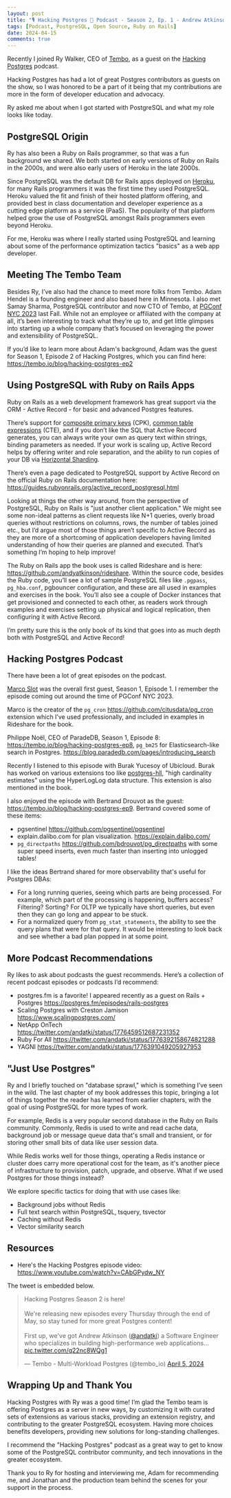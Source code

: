 ```yaml
---
layout: post
title: "🎙️ Hacking Postgres 🐘 Podcast - Season 2, Ep. 1 - Andrew Atkinson"
tags: [Podcast, PostgreSQL, Open Source, Ruby on Rails]
date: 2024-04-15
comments: true
---
```


Recently I joined Ry Walker, CEO of [Tembo](https://tembo.io), as a guest on the [Hacking Postgres](https://www.youtube.com/playlist?list=PL11N188AYb_Z04oQJgllNEY5m7gCcY8tH) podcast.

Hacking Postgres has had a lot of great Postgres contributors as guests on the show, so I was honored to be a part of it being that my contributions are more in the form of developer education and advocacy.

Ry asked me about when I got started with PostgreSQL and what my role looks like today.

## PostgreSQL Origin

Ry has also been a Ruby on Rails programmer, so that was a fun background we shared. We both started on early versions of Ruby on Rails in the 2000s, and were also early users of Heroku in the late 2000s.

Since PostgreSQL was the default DB for Rails apps deployed on [Heroku](https://heroku.com), for many Rails programmers it was the first time they used PostgreSQL. Heroku valued the fit and finish of their hosted platform offering, and provided best in class documentation and developer experience as a cutting edge platform as a service (PaaS). The popularity of that platform helped grow the use of PostgreSQL amongst Rails programmers even beyond Heroku. 

For me, Heroku was where I really started using PostgreSQL and learning about some of the performance optimization tactics "basics" as a web app developer.

## Meeting The Tembo Team

Besides Ry, I’ve also had the chance to meet more folks from Tembo. Adam Hendel is a founding engineer and also based here in Minnesota. I also met Samay Sharma, PostgreSQL contributor and now CTO of Tembo, at [PGConf NYC 2023](/blog/2023/10/10/pgconf-nyc-2023) last Fall. While not an employee or affiliated with the company at all, it’s been interesting to track what they’re up to, and get little glimpses into starting up a whole company that’s focused on leveraging the power and extensibility of PostgreSQL.

If you’d like to learn more about Adam's background, Adam was the guest for Season 1, Episode 2 of Hacking Postgres, which you can find here: <https://tembo.io/blog/hacking-postgres-ep2>

## Using PostgreSQL with Ruby on Rails Apps

Ruby on Rails as a web development framework has great support via the ORM - Active Record - for basic and advanced Postgres features.

There’s support for [composite primary keys](https://guides.rubyonrails.org/active_record_composite_primary_keys.html) (CPK), [common table expressions](https://apidock.com/rails/ActiveRecord/QueryMethods/with) (CTE), and if you don’t like the SQL that Active Record generates, you can always write your own as query text within strings, binding parameters as needed. If your work is scaling up, Active Record helps by offering writer and role separation, and the ability to run copies of your DB via [Horizontal Sharding](https://guides.rubyonrails.org/v7.0/active_record_multiple_databases.html#horizontal-sharding).

There’s even a page dedicated to PostgreSQL support by Active Record on the official Ruby on Rails documentation here: <https://guides.rubyonrails.org/active_record_postgresql.html>

Looking at things the other way around, from the perspective of PostgreSQL, Ruby on Rails is "just another client application." We might see some non-ideal patterns as client requests like N+1 queries, overly broad queries without restrictions on columns, rows, the number of tables joined etc., but I’d argue most of those things aren’t specific to Active Record as they are more of a shortcoming of application developers having limited understanding of how their queries are planned and executed.  That’s something I’m hoping to help improve!

The Ruby on Rails app the book uses is called Rideshare and is here: <https://github.com/andyatkinson/rideshare>. Within the source code, besides the Ruby code, you’ll see a lot of sample PostgreSQL files like `.pgpass`, `pg_hba.conf`, pgbouncer configuration, and these are all used in examples and exercises in the book. You’ll also see a couple of Docker instances that get provisioned and connected to each other, as readers work through examples and exercises setting up physical and logical replication, then configuring it with Active Record.

I’m pretty sure this is the only book of its kind that goes into as much depth both with PostgreSQL and Active Record!

## Hacking Postgres Podcast

There have been a lot of great episodes on the podcast.

[Marco Slot](https://tembo.io/blog/hacking-postgres-ep1) was the overall first guest, Season 1, Episode 1. I remember the episode coming out around the time of PGConf NYC 2023.

Marco is the creator of the `pg_cron` <https://github.com/citusdata/pg_cron> extension which I’ve used professionally, and included in examples in Rideshare for the book.

Philippe Noël, CEO of ParadeDB, Season 1, Episode 8: <https://tembo.io/blog/hacking-postgres-ep8>, `pg_bm25` for Elasticsearch-like search in Postgres. <https://blog.paradedb.com/pages/introducing_search>

Recently I listened to this episode with Burak Yucesoy of Ubicloud. Burak has worked on various extensions too like [postgres-hll](https://github.com/citusdata/postgresql-hll), "high cardinality estimates" using the HyperLogLog data structure. This extension is also mentioned in the book.

I also enjoyed the episode with Bertrand Drouvot as the guest: <https://tembo.io/blog/hacking-postgres-ep9>. Bertrand covered some of these items:

- pgsentinel <https://github.com/pgsentinel/pgsentinel>
- explain.dalibo.com for plan visualization. <https://explain.dalibo.com/>
- `pg_directpaths` <https://github.com/bdrouvot/pg_directpaths> with some super speed inserts, even much faster than inserting into unlogged tables!

I like the ideas Bertrand shared for more observability that's useful for Postgres DBAs:

- For a long running queries, seeing which parts are being processed. For example, which part of the processing is happening, buffers access? Filtering? Sorting? For OLTP we typically have short queries, but even then they can go long and appear to be stuck.
- For a normalized query from `pg_stat_statements`, the ability to see the query plans that were for that query. It would be interesting to look back and see whether a bad plan popped in at some point.

## More Podcast Recommendations

Ry likes to ask about podcasts the guest recommends. Here’s a collection of recent podcast episodes or podcasts I’d recommend:

- postgres.fm is a favorite! I appeared recently as a guest on Rails + Postgres <https://postgres.fm/episodes/rails-postgres>
- Scaling Postgres with Creston Jamison <https://www.scalingpostgres.com/>
- NetApp OnTech <https://twitter.com/andatki/status/1776459512687231352>
- Ruby For All <https://twitter.com/andatki/status/1776392158674821288>
- YAGNI <https://twitter.com/andatki/status/1776391049205927953>

## "Just Use Postgres"

Ry and I briefly touched on "database sprawl," which is something I’ve seen in the wild. The last chapter of my book addresses this topic, bringing a lot of things together the reader has learned from earlier chapters, with the goal of using PostgreSQL for more types of work.

For example, Redis is a very popular second database in the Ruby on Rails community. Commonly, Redis is used to write and read cache data, background job or message queue data that's small and transient, or for storing other small bits of data like user session data.

While Redis works well for those things, operating a Redis instance or cluster does carry more operational cost for the team, as it's another piece of infrastructure to provision, patch, upgrade, and observe. What if we used Postgres for those things instead?

We explore specific tactics for doing that with use cases like:

- Background jobs without Redis
- Full text search within PostgreSQL, tsquery, tsvector
- Caching without Redis
- Vector similarity search

## Resources

- Here's the Hacking Postgres episode video: <https://www.youtube.com/watch?v=CAbGPydw_NY>

The tweet is embedded below.

<blockquote class="twitter-tweet"><p lang="en" dir="ltr">Hacking Postgres Season 2 is here!<br><br>We&#39;re releasing new episodes every Thursday through the end of May, so stay tuned for more great Postgres content!<br><br>First up, we&#39;ve got Andrew Atkinson (<a href="https://twitter.com/andatki?ref_src=twsrc%5Etfw">@andatki</a>) a Software Engineer who specializes in building high-performance web applications… <a href="https://t.co/q22nc8WQg1">pic.twitter.com/q22nc8WQg1</a></p>&mdash; Tembo - Multi-Workload Postgres (@tembo_io) <a href="https://twitter.com/tembo_io/status/1776044934002270390?ref_src=twsrc%5Etfw">April 5, 2024</a></blockquote> <script async src="https://platform.twitter.com/widgets.js" charset="utf-8"></script>

## Wrapping Up and Thank You

Hacking Postgres with Ry was a good time! I’m glad the Tembo team is offering Postgres as a server in new ways, by customizing it with curated sets of extensions as various stacks, providing an extension registry, and contributing to the greater PostgreSQL ecosystem. Having more choices benefits developers, providing new solutions for long-standing challenges.

I recommend the "Hacking Postgres" podcast as a great way to get to know some of the PostgreSQL contributor community, and tech innovations in the greater ecosystem.

Thank you to Ry for hosting and interviewing me, Adam for recommending me, and Jonathan and the production team behind the scenes for your support in the process.
